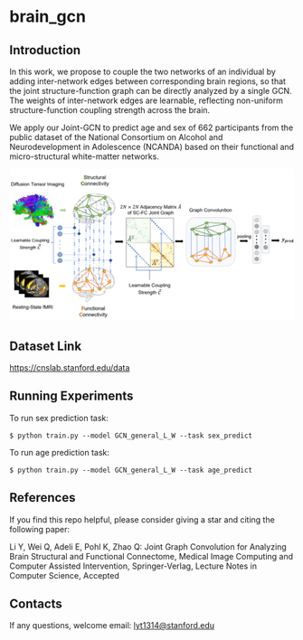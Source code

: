 # brain_gcn
## Introduction
In this work, we propose to couple the two networks of an individual by adding inter-network edges between corresponding brain regions, so that the joint structure-function graph can be directly analyzed by a single GCN. The weights of inter-network edges are learnable, reflecting non-uniform structure-function coupling strength across the brain. 

We apply our Joint-GCN to predict age and sex of 662 participants from the public dataset of the National Consortium on Alcohol and Neurodevelopment in Adolescence (NCANDA) based on their functional and micro-structural white-matter networks.

![alt text](brain-gcn.png "pipeline")
## Dataset Link
https://cnslab.stanford.edu/data
## Running Experiments
To run sex prediction task:
```
$ python train.py --model GCN_general_L_W --task sex_predict
```
To run age prediction task:
```
$ python train.py --model GCN_general_L_W --task age_predict
```
## References
If you find this repo helpful, please consider giving a star and citing the following paper:

Li Y, Wei Q, Adeli E, Pohl K, Zhao Q: Joint Graph Convolution for Analyzing Brain Structural and Functional Connectome, Medical Image Computing and Computer Assisted Intervention, Springer-Verlag, Lecture Notes in Computer Science, Accepted

## Contacts
If any questions, welcome email: lyt1314@stanford.edu
